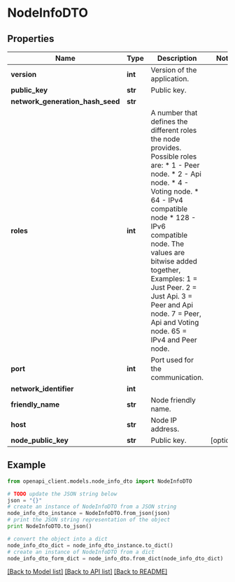 # NodeInfoDTO


## Properties

Name | Type | Description | Notes
------------ | ------------- | ------------- | -------------
**version** | **int** | Version of the application. | 
**public_key** | **str** | Public key. | 
**network_generation_hash_seed** | **str** |  | 
**roles** | **int** | A number that defines the different roles the node provides. Possible roles are: * 1 - Peer node. * 2 - Api node. * 4 - Voting node. * 64 - IPv4 compatible node * 128 - IPv6 compatible node.  The values are bitwise added together, Examples: 1 &#x3D; Just Peer. 2 &#x3D; Just Api. 3 &#x3D; Peer and Api node. 7 &#x3D; Peer, Api and Voting node. 65 &#x3D; IPv4 and Peer node.  | 
**port** | **int** | Port used for the communication. | 
**network_identifier** | **int** |  | 
**friendly_name** | **str** | Node friendly name. | 
**host** | **str** | Node IP address. | 
**node_public_key** | **str** | Public key. | [optional] 

## Example

```python
from openapi_client.models.node_info_dto import NodeInfoDTO

# TODO update the JSON string below
json = "{}"
# create an instance of NodeInfoDTO from a JSON string
node_info_dto_instance = NodeInfoDTO.from_json(json)
# print the JSON string representation of the object
print NodeInfoDTO.to_json()

# convert the object into a dict
node_info_dto_dict = node_info_dto_instance.to_dict()
# create an instance of NodeInfoDTO from a dict
node_info_dto_form_dict = node_info_dto.from_dict(node_info_dto_dict)
```
[[Back to Model list]](../README.md#documentation-for-models) [[Back to API list]](../README.md#documentation-for-api-endpoints) [[Back to README]](../README.md)


